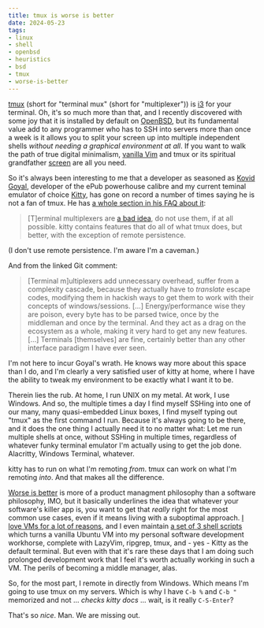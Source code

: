 ```yaml
---
title: tmux is worse is better
date: 2024-05-23
tags: 
- linux
- shell
- openbsd
- heuristics
- bsd
- tmux
- worse-is-better
---
```



[tmux](https://github.com/tmux/tmux/wiki)
(short for "terminal mux" (short for "multiplexer"))
is
[i3](https://i3wm.org/)
for your terminal.
Oh, it's so much more than that, and I recently discovered with
some joy that it is installed by default on
[OpenBSD](https://www.openbsd.org/),
but its fundamental value add to any programmer who has to
SSH into servers more than once a week is it allows you to
split your screen up into multiple independent shells
*without needing a graphical environment at all*.
If you want to walk the path of true digital minimalism,
[vanilla Vim](https://www.vim.org/)
and tmux or its spiritual grandfather
[screen](https://www.gnu.org/software/screen/)
are all you need.

So it's always been interesting to me that a developer as
seasoned as
[Kovid Goyal](https://kovidgoyal.net/),
developer of the ePub powerhouse calibre and
my current teminal emulator of choice
[Kitty](https://sw.kovidgoyal.net/kitty/),
has gone on record a number of times saying he is not a fan
of tmux. He has 
[a whole section in his FAQ about it](https://sw.kovidgoyal.net/kitty/faq/#i-am-using-tmux-and-have-a-problem):

>[T]erminal multiplexers are [a bad idea](https://github.com/kovidgoyal/kitty/issues/391#issuecomment-638320745), do not use them, if at all possible. kitty contains features that do all of what tmux does, but better, with the exception of remote persistence.

(I don't use remote persistence. I'm aware I'm a
caveman.)

And from the linked Git comment:

>[Terminal m]ultiplexers add unnecessary overhead, suffer from a complexity cascade, because they actually have to *translate* escape codes, modifying them in hackish ways to get them to work with their concepts of windows/sessions. [...] Energy/performance wise they are poison, every byte has to be parsed twice, once by the middleman and once by the terminal. And they act as a drag on the ecosystem as a whole, making it very hard to get any new features. [...] Terminals [themselves] are fine, certainly better than any other interface paradigm I have ever seen.

I'm not here to incur Goyal's wrath. He knows way more
about this space than I do, and I'm clearly a very
satisfied user of kitty at home, where I have the
ability to tweak my environment to be exactly what 
I want it to be.

Therein lies the rub. At home, I run UNIX on my metal.
At work, I use Windows. And so, the multiple times a
day I find myself SSHing into one of our many, many
quasi-embedded Linux boxes, I find myself typing out
"tmux" as the first command I run. Because it's always
going to be there, and it does the one thing I actually
need it to no matter what: Let me run multiple shells
at once, without SSHing in multiple times, regardless
of whatever funky terminal emulator I'm actually using
to get the job done. Alacritty, Windows Terminal,
whatever. 

kitty has to run on what I'm remoting *from*.
tmux can work on what I'm remoting *into*. 
And that makes
all the difference.

[Worse is better](https://en.wikipedia.org/wiki/Worse_is_better#New_Jerseay_style)
is more of a product managment philosophy than a
software philosophy, IMO, but it basically underlines
the idea that whatever your software's killer app is,
you want to get that *really* right for the most common
use cases, even if it means living with a suboptimal
approach. 
[I love VMs for a lot of reasons](https://hiandrewquinn.github.io/til-site/posts/the-unreasonable-effectiveness-of-vms-in-hacker-pedagogy/),
and I even maintain
[a set of 3 shell scripts](https://github.com/hiAndrewQuinn/shell-bling-ubuntu)
which turns a vanilla Ubuntu VM into my personal software 
development workhorse, complete with LazyVim, ripgrep,
tmux, and - yes - Kitty as the default terminal. 
But even with that it's
rare these days that I am doing such prolonged development
work that I feel it's worth actually working in 
such a VM. The perils of becoming a middle manager, alas.

So, for the most part, I remote in directly
from Windows. Which means I'm going to use tmux on
my servers. Which is why I have `C-b %` and `C-b "`
memorized and not ... *checks kitty docs* ... wait, 
is it really `C-S-Enter`? 

That's so *nice*. Man. We are missing out.
